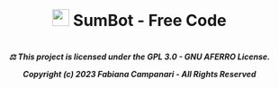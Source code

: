  <br> 

# <p align="center"> <img src="https://github.githubassets.com/images/icons/emoji/bowtie.png" width="30"> SumBot - Free Code

## <p align="center"> 



#

##### <p align="center"> ⚖︎ This project is licensed under the GPL 3.0 - GNU AFERRO License.<p align="center"> Copyright (c) 2023 Fabiana Campanari - All Rights Reserved </p>





















#
